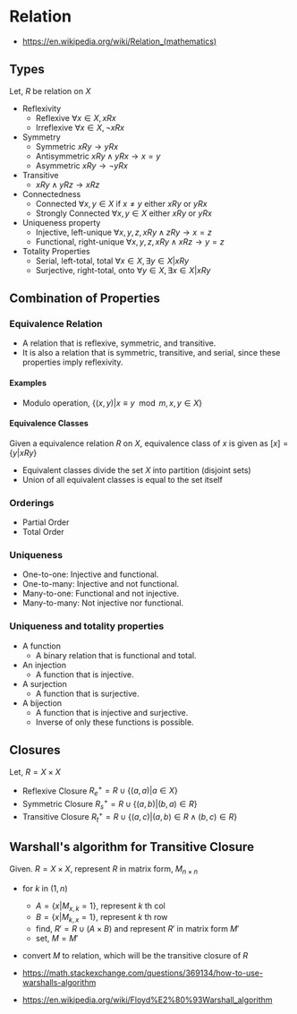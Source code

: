 # Relation

- <https://en.wikipedia.org/wiki/Relation_(mathematics)>

## Types

Let, $R$ be relation on $X$

- Reflexivity
    - Reflexive $\forall x \in X, xRx$
    - Irreflexive $\forall x \in X, \neg xRx$
- Symmetry
    - Symmetric $xRy \rightarrow yRx$
    - Antisymmetric $xRy \land yRx \rightarrow x = y$
    - Asymmetric $xRy \rightarrow \neg yRx$
- Transitive
    - $xRy \land yRz \rightarrow xRz$
- Connectedness
    - Connected $\forall x, y \in X \text{ if } x \neq y \text{ either } xRy \text{ or } yRx$
    - Strongly Connected $\forall x, y \in X \text{ either } xRy \text{ or } yRx$
- Uniqueness property
    - Injective, left-unique $\forall x, y, z, xRy \land zRy \rightarrow x=z$
    - Functional, right-unique $\forall x, y, z, xRy \land xRz \rightarrow y=z$
- Totality Properties
    - Serial, left-total, total $\forall x \in X, \exists y \in X | xRy$
    - Surjective, right-total, onto $\forall y \in X, \exists x \in X | xRy$

## Combination of Properties

### Equivalence Relation

- A relation that is reflexive, symmetric, and transitive.
- It is also a relation that is symmetric, transitive, and serial, since these properties imply reflexivity.

#### Examples

- Modulo operation, $\{(x,y)|x \equiv y \mod m, x, y \in X\}$

#### Equivalence Classes

Given a equivalence relation $R$ on $X$, equivalence class of $x$ is given as $[x] = \{y | xRy\}$

- Equivalent classes divide the set $X$ into partition (disjoint sets)
- Union of all equivalent classes is equal to the set itself

### Orderings

- Partial Order
- Total Order

### Uniqueness

- One-to-one: Injective and functional.
- One-to-many: Injective and not functional.
- Many-to-one: Functional and not injective.
- Many-to-many: Not injective nor functional.

### Uniqueness and totality properties

- A function
    - A binary relation that is functional and total.
- An injection
    - A function that is injective.
- A surjection
    - A function that is surjective.
- A bijection
    - A function that is injective and surjective.
    - Inverse of only these functions is possible.

## Closures

Let, $R = X \times X$

- Reflexive Closure $R_e^+ = R \cup \{(a, a) | a \in X\}$
- Symmetric Closure $R_s^+ = R \cup \{(a, b) | (b, a) \in R\}$
- Transitive Closure $R_t^+ = R \cup \{(a, c) | (a, b) \in R \land (b, c) \in R\}$

## Warshall's algorithm for Transitive Closure

Given. $R = X \times X$, represent $R$ in matrix form, $M_{n \times n}$

- for $k$ in $(1, n)$
    - $A = \{x | M_{x,k} = 1\}$, represent $k$ th col
    - $B = \{x | M_{k,x} = 1\}$, represent $k$ th row
    - find, $R' = R \cup (A \times B)$ and represent $R'$ in matrix form $M'$
    - set, $M = M'$

- convert $M$ to relation, which will be the transitive closure of $R$

- <https://math.stackexchange.com/questions/369134/how-to-use-warshalls-algorithm>
- <https://en.wikipedia.org/wiki/Floyd%E2%80%93Warshall_algorithm>
